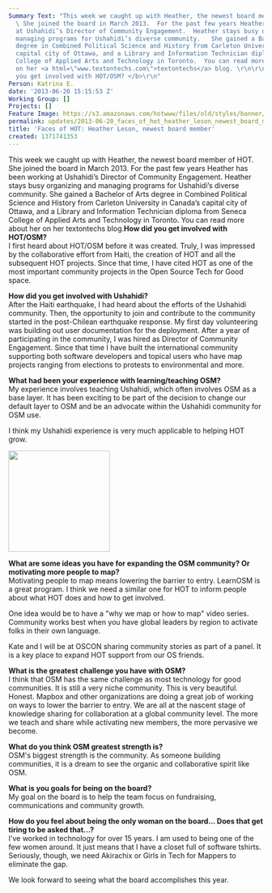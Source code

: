 ```yaml
---
Summary Text: "This week we caught up with Heather, the newest board member of HOT.
  \ She joined the board in March 2013.  For the past few years Heather has been working
  at Ushahidi’s Director of Community Engagement.  Heather stays busy organizing and
  managing programs for Ushahidi’s diverse community.   She gained a Bachelor of Arts
  degree in Combined Political Science and History from Carleton University in Canada’s
  capital city of Ottawa, and a Library and Information Technician diploma from Seneca
  College of Applied Arts and Technology in Toronto.  You can read more about her
  on her <a html=\"www.textontechs.com\">textontechs</a> blog. \r\n\r\n<b>How did
  you get involved with HOT/OSM? </b>\r\n"
Person: Katrina E.
date: '2013-06-20 15:15:53 Z'
Working Group: []
Projects: []
Feature Image: https://s3.amazonaws.com/hotwww/files/old/styles/banner/public/Heatherprofile+(Fun).jpg
permalink: updates/2013-06-20_faces_of_hot_heather_leson_newest_board_member
title: 'Faces of HOT: Heather Leson, newest board member'
created: 1371741353
---
```

<p>This week we caught up with Heather, the newest board member of HOT. She joined the board in March 2013. For the past few years Heather has been working at Ushahidi’s Director of Community Engagement. Heather stays busy organizing and managing programs for Ushahidi’s diverse community. She gained a Bachelor of Arts degree in Combined Political Science and History from Carleton University in Canada’s capital city of Ottawa, and a Library and Information Technician diploma from Seneca College of Applied Arts and Technology in Toronto. You can read more about her on her <a>textontechs</a> blog.<!--break--><strong>How did you get involved with HOT/OSM? </strong> <br>I first heard about HOT/OSM before it was created. Truly, I was impressed by the collaborative effort from Haiti, the creation of HOT and all the subsequent HOT projects. Since that time, I have cited HOT as one of the most important community projects in the Open Source Tech for Good space.</p><p><strong>How did you get involved with Ushahidi?</strong> <br>After the Haiti earthquake, I had heard about the efforts of the Ushahidi community. Then, the opportunity to join and contribute to the community started in the post-Chilean earthquake response. My first day volunteering was building out user documentation for the deployment. After a year of participating in the community, I was hired as Director of Community Engagement. Since that time I have built the international community supporting both software developers and topical users who have map projects ranging from elections to protests to environmental and more.</p><p><strong>What had been your experience with learning/teaching OSM?</strong> <br>My experience involves teaching Ushahidi, which often involves OSM as a base layer. It has been exciting to be part of the decision to change our default layer to OSM and be an advocate within the Ushahidi community for OSM use.</p><p>I think my Ushahidi experience is very much applicable to helping HOT grow.</p><p><img title="Heather Leson" src="https://s3.amazonaws.com/hotwww/files/old/Heatherprofile%20%28Fun%29_0.jpg" alt="" width="200" height="200"></p><p><strong>What are some ideas you have for expanding the OSM community? Or motivating more people to map? </strong> <br>Motivating people to map means lowering the barrier to entry. LearnOSM is a great program. I think we need a similar one for HOT to inform people about what HOT does and how to get involved.</p><p>One idea would be to have a "why we map or how to map" video series. Community works best when you have global leaders by region to activate folks in their own language.</p><p>Kate and I will be at <a>OSCON</a> sharing community stories as part of a panel. It is a key place to expand HOT support from our OS friends.</p><p><strong>What is the greatest challenge you have with OSM?</strong> <br>I think that OSM has the same challenge as most technology for good communities. It is still a very niche community. This is very beautiful. Honest. Mapbox and other organizations are doing a great job of working on ways to lower the barrier to entry. We are all at the nascent stage of knowledge sharing for collaboration at a global community level. The more we teach and share while activating new members, the more pervasive we become.</p><p><strong>What do you think OSM greatest strength is? </strong> <br>OSM's biggest strength is the community. As someone building communities, it is a dream to see the organic and collaborative spirit like OSM.</p><p><strong>What is you goals for being on the board? <br></strong>My goal on the board is to help the team focus on fundraising, communications and community growth.</p><p><strong>How do you feel about being the only woman on the board... Does that get tiring to be asked that...? </strong> <br>I've worked in technology for over 15 years. I am used to being one of the few women around. It just means that I have a closet full of software tshirts. Seriously, though, we need Akirachix or Girls in Tech for Mappers to eliminate the gap.</p><p>We look forward to seeing what the board accomplishes this year.</p>
